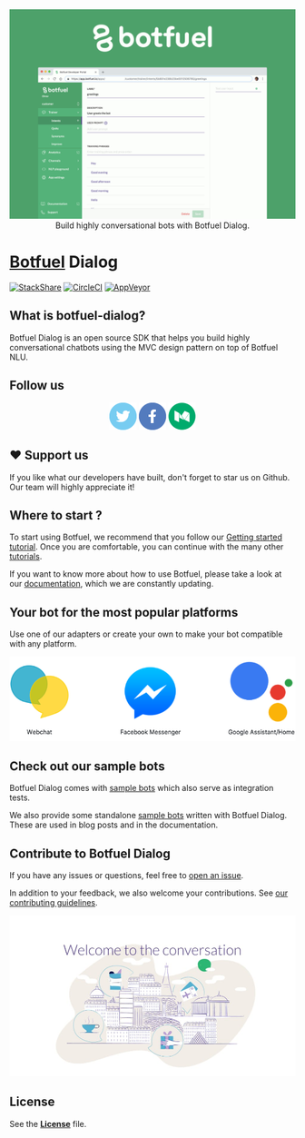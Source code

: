 <center>
<img src="./.github/assets/botfuel-overview.gif" title="Botfuel overview animated image">
Build highly conversational bots with Botfuel Dialog.
</center>

# <a href="https://www.botfuel.io" alt="Botfuel website">Botfuel</a> Dialog

[![StackShare](https://img.shields.io/badge/tech-stack-0690fa.svg?style=flat)](https://stackshare.io/botfuel/botfuel-dialog)
[![CircleCI](https://circleci.com/gh/Botfuel/botfuel-dialog.svg?style=svg)](https://circleci.com/gh/Botfuel/botfuel-dialog)
[![AppVeyor](https://ci.appveyor.com/api/projects/status/135uxjm0eextpwg5?svg=true)](https://ci.appveyor.com/project/botfuel/botfuel-dialog)

## What is botfuel-dialog?

Botfuel Dialog is an open source SDK that helps you build highly conversational chatbots using the MVC design pattern on top of Botfuel NLU.

## Follow us
<center>
  <a href="" target="_blank" alt="Twitter"><img src="./.github/assets/social-twitter.png" title="Twitter"></a>
  <a href="" target="_blank" alt="Facebook"><img src="./.github/assets/social-facebook.png" title="Facebook"></a>
  <a href="" target="_blank" alt="Medium"><img src="./.github/assets/social-medium.png" title="Medium"></a>
</center>

## ❤ Support us

If you like what our developers have built, don't forget to star us on Github. Our team will highly appreciate it!

## Where to start ?

To start using Botfuel, we recommend that you follow our <a href="https://tutorials.botfuel.io/#/codelab/getting-started?step=1" target="_blank">Getting started tutorial</a>. Once you are comfortable, you can continue with the many other <a href="https://tutorials.botfuel.io" target="_blank">tutorials</a>.

If you want to know more about how to use Botfuel, please take a look at our <a href="https://docs.botfuel.io/" target="_blank">documentation</a>, which we are constantly updating.

## Your bot for the most popular platforms

Use one of our adapters or create your own to make your bot compatible with any platform.

<center>
  <img src="./.github/assets/adapters.png">
</center>

## Check out our sample bots

Botfuel Dialog comes with <a href="https://github.com/Botfuel/botfuel-dialog/tree/master/packages" target="_blankk">sample bots</a> which also serve as integration tests.

We also provide some standalone <a href="https://github.com/topics/botfuel-demo" target="_blank">sample bots</a> written with Botfuel Dialog. These are used in blog posts and in the documentation.

## Contribute to Botfuel Dialog

If you have any issues or questions, feel free to [open an issue](https://github.com/Botfuel/botfuel-dialog/issues).

In addition to your feedback, we also welcome your contributions. See [our contributing guidelines](./CONTRIBUTING.md).

<center>
  <img src="./.github/assets/welcome-to-the-conversation.jpeg">
</center>


## License

See the [**License**](LICENSE.md) file.
